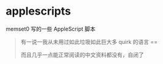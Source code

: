 # applescripts

memset0 写的一些 AppleScript 脚本

> 有一说一我从未用过如此垃圾如此巨大多 quirk 的语言 ==
>
> 而且几乎一点能正常阅读的中文资料都没有，自闭了
